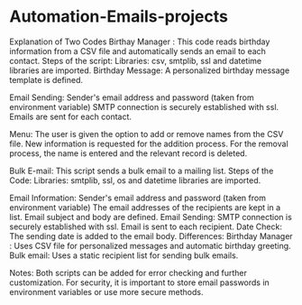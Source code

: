 # Automation-Emails-projects

Explanation of Two Codes
Birthay Manager :
This code reads birthday information from a CSV file and automatically sends an email to each contact.
Steps of the script:
Libraries: csv, smtplib, ssl and datetime libraries are imported.
Birthday Message: A personalized birthday message template is defined.

Email Sending:
Sender's email address and password (taken from environment variable)
SMTP connection is securely established with ssl.
Emails are sent for each contact.

Menu:
The user is given the option to add or remove names from the CSV file.
New information is requested for the addition process.
For the removal process, the name is entered and the relevant record is deleted.

Bulk E-mail:
This script sends a bulk email to a mailing list.
Steps of the Code:
Libraries: smtplib, ssl, os and datetime libraries are imported.

Email Information:
Sender's email address and password (taken from environment variable)
The email addresses of the recipients are kept in a list.
Email subject and body are defined.
Email Sending:
SMTP connection is securely established with ssl.
Email is sent to each recipient.
Date Check:
The sending date is added to the email body.
Differences:
Birthday Manager : Uses CSV file for personalized messages and automatic birthday greeting.
Bulk email: Uses a static recipient list for sending bulk emails.

Notes:
Both scripts can be added for error checking and further customization.
For security, it is important to store email passwords in environment variables or use more secure methods.
